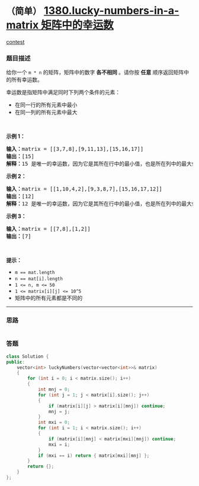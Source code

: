 # `（简单）` [1380.lucky-numbers-in-a-matrix 矩阵中的幸运数](https://leetcode-cn.com/problems/lucky-numbers-in-a-matrix/)

[contest](https://leetcode-cn.com/contest/weekly-contest-180/problems/lucky-numbers-in-a-matrix/)

### 题目描述
<p>给你一个 <code>m * n</code> 的矩阵，矩阵中的数字 <strong>各不相同</strong> 。请你按 <strong>任意</strong> 顺序返回矩阵中的所有幸运数。</p>

<p>幸运数是指矩阵中满足同时下列两个条件的元素：</p>

<ul>
	<li>在同一行的所有元素中最小</li>
	<li>在同一列的所有元素中最大</li>
</ul>

<p>&nbsp;</p>

<p><strong>示例 1：</strong></p>

<pre><strong>输入：</strong>matrix = [[3,7,8],[9,11,13],[15,16,17]]
<strong>输出：</strong>[15]
<strong>解释：</strong>15 是唯一的幸运数，因为它是其所在行中的最小值，也是所在列中的最大值。
</pre>

<p><strong>示例 2：</strong></p>

<pre><strong>输入：</strong>matrix = [[1,10,4,2],[9,3,8,7],[15,16,17,12]]
<strong>输出：</strong>[12]
<strong>解释：</strong>12 是唯一的幸运数，因为它是其所在行中的最小值，也是所在列中的最大值。
</pre>

<p><strong>示例 3：</strong></p>

<pre><strong>输入：</strong>matrix = [[7,8],[1,2]]
<strong>输出：</strong>[7]
</pre>

<p>&nbsp;</p>

<p><strong>提示：</strong></p>

<ul>
	<li><code>m == mat.length</code></li>
	<li><code>n == mat[i].length</code></li>
	<li><code>1 &lt;= n, m &lt;= 50</code></li>
	<li><code>1 &lt;=&nbsp;matrix[i][j]&nbsp;&lt;= 10^5</code></li>
	<li>矩阵中的所有元素都是不同的</li>
</ul>

            

---
### 思路
```
```



### 答题
``` C++
class Solution {
public:
    vector<int> luckyNumbers(vector<vector<int>>& matrix)
    {
        for (int i = 0; i < matrix.size(); i++)
        {
            int mnj = 0;
            for (int j = 1; j < matrix[i].size(); j++)
            {
                if (matrix[i][j] > matrix[i][mnj]) continue;
                mnj = j;
            }
            int mxi = 0;
            for (int i = 1; i < matrix.size(); i++)
            {
                if (matrix[i][mnj] < matrix[mxi][mnj]) continue;
                mxi = i;
            }
            if (mxi == i) return { matrix[mxi][mnj] };
        }
        return {};
    }
};
```




